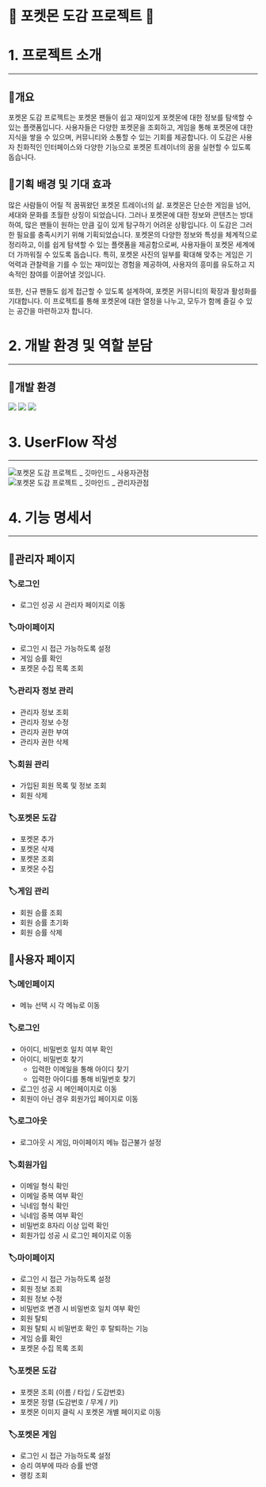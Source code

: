 # 🐝 포켓몬 도감 프로젝트 🐝


# 1. 프로젝트 소개

---

## 🚩개요

포켓몬 도감 프로젝트는 포켓몬 팬들이 쉽고 재미있게 포켓몬에 대한 정보를 탐색할 수 있는 플랫폼입니다. 사용자들은 다양한 포켓몬을 조회하고, 게임을 통해 포켓몬에 대한 지식을 쌓을 수 있으며, 커뮤니티와 소통할 수 있는 기회를 제공합니다. 이 도감은 사용자 친화적인 인터페이스와 다양한 기능으로 포켓몬 트레이너의 꿈을 실현할 수 있도록 돕습니다.

## 🚩기획 배경 및 기대 효과

많은 사람들이 어릴 적 꿈꿔왔던 포켓몬 트레이너의 삶. 포켓몬은 단순한 게임을 넘어, 세대와 문화를 초월한 상징이 되었습니다. 그러나 포켓몬에 대한 정보와 콘텐츠는 방대하여, 많은 팬들이 원하는 만큼 깊이 있게 탐구하기 어려운 상황입니다. 이 도감은 그러한 필요를 충족시키기 위해 기획되었습니다. 포켓몬의 다양한 정보와 특성을 체계적으로 정리하고, 이를 쉽게 탐색할 수 있는 플랫폼을 제공함으로써, 사용자들이 포켓몬 세계에 더 가까워질 수 있도록 돕습니다. 특히, 포켓몬 사진의 일부를 확대해 맞추는 게임은 기억력과 관찰력을 기를 수 있는 재미있는 경험을 제공하여, 사용자의 흥미를 유도하고 지속적인 참여를 이끌어낼 것입니다.

또한, 신규 팬들도 쉽게 접근할 수 있도록 설계하여, 포켓몬 커뮤니티의 확장과 활성화를 기대합니다. 이 프로젝트를 통해 포켓몬에 대한 열정을 나누고, 모두가 함께 즐길 수 있는 공간을 마련하고자 합니다. 

# 2. 개발 환경 및 역할 분담

---

## 🚩개발 환경

<img src="https://img.shields.io/badge/docker-%230db7ed.svg?style=for-the-badge&logo=docker&logoColor=white"> 
<img src="https://img.shields.io/badge/springboot-6DB33F?style=for-the-badge&logo=springboot&logoColor=white">
<img src="https://img.shields.io/badge/Thymeleaf-005F0F?style=for-the-badge&logo=Thymeleaf&logoColor=white">


# 3. UserFlow 작성

---
![포켓몬 도감 프로젝트 _ 깃마인드 _ 사용자관점](https://github.com/user-attachments/assets/a8365b0c-9f10-4673-96e4-f0a2309bda08)
![포켓몬 도감 프로젝트 _ 깃마인드 _ 관리자관점](https://github.com/user-attachments/assets/7834f511-9002-477d-b5d6-0fc015713ad8)




# 4. 기능 명세서

---

## 🚩관리자 페이지

### 🏷️로그인

- 로그인 성공 시 관리자 페이지로 이동

### 🏷️마이페이지

- 로그인 시 접근 가능하도록 설정
- 게임 승률 확인
- 포켓몬 수집 목록 조회

### 🏷️관리자 정보 관리

- 관리자 정보 조회
- 관리자 정보 수정
- 관리자 권한 부여
- 관리자 권한 삭제

### 🏷️회원 관리

- 가입된 회원 목록 및 정보 조회
- 회원 삭제

### 🏷️포켓몬 도감

- 포켓몬 추가
- 포켓몬 삭제
- 포켓몬 조회
- 포켓몬 수집

### 🏷️게임 관리

- 회원 승률 조회
- 회원 승률 초기화
- 회원 승률 삭제

## 🚩사용자 페이지

### 🏷️메인페이지

- 메뉴 선택 시 각 메뉴로 이동

### 🏷️로그인

- 아이디, 비밀번호 일치 여부 확인
- 아이디, 비밀번호 찾기
    - 입력한 이메일을 통해 아이디 찾기
    - 입력한 아이디를 통해 비밀번호 찾기
- 로그인 성공 시 메인페이지로 이동
- 회원이 아닌 경우 회원가입 페이지로 이동

### 🏷️로그아웃

- 로그아웃 시 게임, 마이페이지 메뉴 접근불가 설정

### 🏷️회원가입

- 이메일 형식 확인
- 이메일 중복 여부 확인
- 닉네임 형식 확인
- 닉네임 중복 여부 확인
- 비밀번호 8자리 이상 입력 확인
- 회원가입 성공 시 로그인 페이지로 이동

### 🏷️마이페이지

- 로그인 시 접근 가능하도록 설정
- 회원 정보 조회
- 회원 정보 수정
- 비밀번호 변경 시 비밀번호 일치 여부 확인
- 회원 탈퇴
- 회원 탈퇴 시 비밀번호 확인 후 탈퇴하는 기능
- 게임 승률 확인
- 포켓몬 수집 목록 조회

### 🏷️포켓몬 도감

- 포켓몬 조회 (이름 / 타입 / 도감번호)
- 포켓몬 정렬 (도감번호 / 무게 / 키)
- 포켓몬 이미지 클릭 시 포켓몬 개별 페이지로 이동

### 🏷️포켓몬 게임

- 로그인 시 접근 가능하도록 설정
- 승리 여부에 따라 승률 반영
- 랭킹 조회
